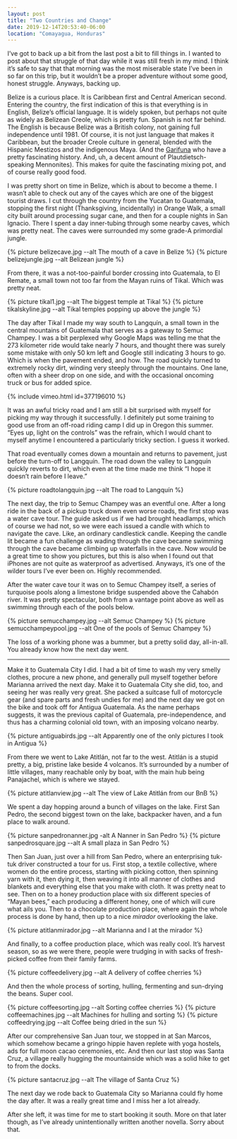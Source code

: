 ```yaml
---
layout: post
title: "Two Countries and Change"
date: 2019-12-14T20:53:40-06:00
location: "Comayagua, Honduras"
---
```


I’ve got to back up a bit from the last post a bit to fill things in. I wanted to post about that struggle of that day while it was still fresh in my mind. I think it’s safe to say that that morning was the most miserable state I’ve been in so far on this trip, but it wouldn’t be a proper adventure without some good, honest struggle. Anyways, backing up.

Belize is a curious place. It is Caribbean first and Central American second. Entering the country, the first indication of this is that everything is in English, Belize’s official language. It is widely spoken, but perhaps not quite as widely as Belizean Creole, which is pretty fun. Spanish is not far behind. The English is because Belize was a British colony, not gaining full independence until 1981. Of course, it is not just language that makes it Caribbean, but the broader Creole culture in general, blended with the Hispanic Mestizos and the indigenous Maya. (And the [Garifuna](https://en.wikipedia.org/wiki/Garifuna) who have a pretty fascinating history. And, uh, a decent amount of Plautdietsch-speaking Mennonites). This makes for quite the fascinating mixing pot, and of course really good food.

I was pretty short on time in Belize, which is about to become a theme. I wasn’t able to check out any of the cayes which are one of the biggest tourist draws. I cut through the country from the Yucatan to Guatemala, stopping the first night (Thanksgiving, incidentally) in Orange Walk, a small city built around processing sugar cane, and then for a couple nights in San Ignacio. There I spent a day inner-tubing through some nearby caves, which was pretty neat. The caves were surrounded my some grade-A primordial jungle.

{% picture belizecave.jpg --alt The mouth of a cave in Belize %}
{% picture belizejungle.jpg --alt Belizean jungle %}

From there, it was a not-too-painful border crossing into Guatemala, to El Remate, a small town not too far from the Mayan ruins of Tikal. Which was pretty neat.

{% picture tikal1.jpg --alt The biggest temple at Tikal %}
{% picture tikalskyline.jpg --alt Tikal temples popping up above the jungle %}

The day after Tikal I made my way south to Langquín, a small town in the central mountains of Guatemala that serves as a gateway to Semuc Champey. I was a bit perplexed why Google Maps was telling me that the 273 kilometer ride would take nearly 7 hours, and thought there was surely some mistake with only 50 km left and Google still indicating 3 hours to go. Which is when the pavement ended, and how. The road quickly turned to extremely rocky dirt, winding very steeply through the mountains. One lane, often with a sheer drop on one side, and with the occasional oncoming truck or bus for added spice.

{% include vimeo.html id=377196010 %}

It was an awful tricky road and I am still a bit surprised with myself for picking my way through it successfully. I definitely put some training to good use from an off-road riding camp I did up in Oregon this summer. “Eyes up, light on the controls” was the refrain, which I would chant to myself anytime I encountered a particularly tricky section. I guess it worked.

That road eventually comes down a mountain and returns to pavement, just before the turn-off to Langquín. The road down the valley to Langquín quickly reverts to dirt, which even at the time made me think “I hope it doesn’t rain before I leave.”

{% picture roadtolangquin.jpg --alt The road to Langquín %}

The next day, the trip to Semuc Champey was an eventful one. After a long ride in the back of a pickup truck down even worse roads, the first stop was a water cave tour. The guide asked us if we had brought headlamps, which of course we had not, so we were each issued a candle with which to navigate the cave. Like, an ordinary candlestick candle. Keeping the candle lit became a fun challenge as wading through the cave became swimming through the cave became climbing up waterfalls in the cave. Now would be a great time to show you pictures, but this is also when I found out that iPhones are not quite as waterproof as advertised. Anyways, it’s one of the wilder tours I’ve ever been on. Highly recommended.

After the water cave tour it was on to Semuc Champey itself, a series of turquoise pools along a limestone bridge suspended above the Cahabón river. It was pretty spectacular, both from a vantage point above as well as swimming through each of the pools below.

{% picture semucchampey.jpg --alt Semuc Champey %}
{% picture semucchampeypool.jpg --alt One of the pools of Semuc Champey %}

The loss of a working phone was a bummer, but a pretty solid day, all-in-all. You already know how the next day went.

---- 

Make it to Guatemala City I did. I had a bit of time to wash my very smelly clothes, procure a new phone, and generally pull myself together before Marianna arrived the next day. Make it to Guatemala City she did, too, and seeing her was really very great. She packed a suitcase full of motorcycle gear (and spare parts and fresh undies for me) and the next day we got on the bike and took off for Antigua Guatemala. As the name perhaps suggests, it was the previous capital of Guatemala, pre-independence, and thus has a charming colonial old town, with an imposing volcano nearby.

{% picture antiguabirds.jpg --alt Apparently one of the only pictures I took in Antigua %}

From there we went to Lake Atitlán, not far to the west. Atitlán is a stupid pretty, a big, pristine lake beside 4 volcanos. It’s surrounded by a number of little villages, many reachable only by boat, with the main hub being Panajachel, which is where we stayed.

{% picture atitlanview.jpg --alt The view of Lake Atitlán from our BnB %}

We spent a day hopping around a bunch of villages on the lake. First San Pedro, the second biggest town on the lake, backpacker haven, and a fun place to walk around.

{% picture sanpedronanner.jpg -alt A Nanner in San Pedro %}
{% picture sanpedrosquare.jpg --alt A small plaza in San Pedro %}

Then San Juan, just over a hill from San Pedro, where an enterprising tuk-tuk driver constructed a tour for us. First stop, a textile collective, where women do the entire process, starting with picking cotton, then spinning yarn with it, then dying it, then weaving it into all manner of clothes and blankets and everything else that you make with cloth. It was pretty neat to see. Then on to a honey production place with six different species of “Mayan bees,” each producing a different honey, one of which will cure what ails you. Then to a chocolate production place, where again the whole process is done by hand, then up to a nice _mirador_ overlooking the lake.

{% picture atitlanmirador.jpg --alt Marianna and I at the mirador %}

And finally, to a coffee production place, which was really cool. It’s harvest season, so as we were there, people were trudging in with sacks of fresh-picked coffee from their family farms.

{% picture coffeedelivery.jpg --alt A delivery of coffee cherries %}

And then the whole process of sorting, hulling, fermenting and sun-drying the beans. Super cool.

{% picture coffeesorting.jpg --alt Sorting coffee cherries %}
{% picture coffeemachines.jpg --alt Machines for hulling and sorting %}
{% picture coffeedrying.jpg --alt Coffee being dried in the sun %}

After our comprehensive San Juan tour, we stopped in at San Marcos, which somehow became a gringo hippie haven replete with yoga hostels, ads for full moon cacao ceremonies, etc. And then our last stop was Santa Cruz, a village really hugging the mountainside which was a solid hike to get to from the docks.

{% picture santacruz.jpg --alt The village of Santa Cruz %}

The next day we rode back to Guatemala City so Marianna could fly home the day after. It was a really great time and I miss her a lot already.

After she left, it was time for me to start booking it south. More on that later though, as I’ve already unintentionally written another novella. Sorry about that.